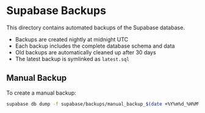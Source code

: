 # Supabase Backups

This directory contains automated backups of the Supabase database.

- Backups are created nightly at midnight UTC
- Each backup includes the complete database schema and data
- Old backups are automatically cleaned up after 30 days
- The latest backup is symlinked as `latest.sql`

## Manual Backup

To create a manual backup:

```bash
supabase db dump -f supabase/backups/manual_backup_$(date +%Y%m%d_%H%M%S).sql
```
